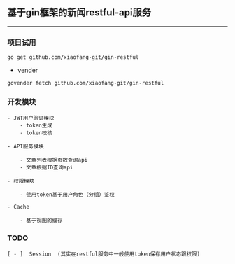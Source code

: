 ## 基于gin框架的新闻restful-api服务


---

### 项目试用

```shell
go get github.com/xiaofang-git/gin-restful
```
- vender
```
govender fetch github.com/xiaofang-git/gin-restful
```

### 开发模块
    - JWT用户验证模块
        - token生成
        - token校核

    - API服务模块

        - 文章列表根据页数查询api
        - 文章根据ID查询api

    - 权限模块

        - 使用token基于用户角色（分组）鉴权

    - Cache

        - 基于视图的缓存

### TODO
    [ - ]  Session  (其实在restful服务中一般使用token保存用户状态跟权限)


